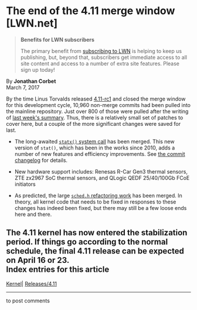# The end of the 4.11 merge window [LWN.net]

> **Benefits for LWN subscribers**
> 
> The primary benefit from [subscribing to LWN](/Promo/nst-nag5/subscribe) is helping to keep us publishing, but, beyond that, subscribers get immediate access to all site content and access to a number of extra site features. Please sign up today! 

By **Jonathan Corbet**  
March 7, 2017 

By the time Linus Torvalds released [4.11-rc1](/Articles/716293/) and closed the merge window for this development cycle, 10,960 non-merge commits had been pulled into the mainline repository. Just over 800 of those were pulled after the writing of [last week's summary](/Articles/715781/). Thus, there is a relatively small set of patches to cover here, but a couple of the more significant changes were saved for last. 

  * The long-awaited [`statx()` system call](/Articles/707602/) has been merged. This new version of `stat()`, which has been in the works since 2010, adds a number of new features and efficiency improvements. See [the commit changelog](https://git.kernel.org/linus/a528d35e8bfcc521d7cb70aaf03e1bd296c8493f) for details. 

  * New hardware support includes: Renesas R-Car Gen3 thermal sensors, ZTE zx2967 SoC thermal sensors, and QLogic QEDF 25/40/100Gb FCoE initiators 

  * As predicted, the large [`sched.h` refactoring work](/Articles/713890/) has been merged. In theory, all kernel code that needs to be fixed in responses to these changes has indeed been fixed, but there may still be a few loose ends here and there. 




The 4.11 kernel has now entered the stabilization period. If things go according to the normal schedule, the final 4.11 release can be expected on April 16 or 23.  
Index entries for this article  
---  
[Kernel](/Kernel/Index)| [Releases/4.11](/Kernel/Index#Releases-4.11)  
  


* * *

to post comments 
